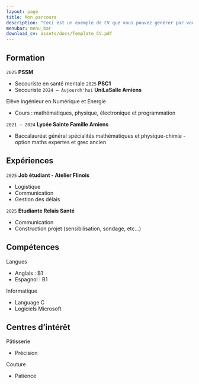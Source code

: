 ```yaml
---
layout: page
title: Mon parcours
description: "Ceci est un exemple de CV que vous pouvez générer par vous-même"
menubar: menu_bar
download_cv: assets/docs/Template_CV.pdf
---
```


## Formation 
`2025`
**PSSM**
* Secouriste en santé mentale
`2025`
**PSC1**
* Secouriste
`2024 – Aujourdh'hui`
**UniLaSalle Amiens**

Elève ingénieur en Numérique et Energie
* Cours : mathématiques, physique, électronique et programmation

`2021 – 2024`
**Lycée Sainte Famille Amiens** 
* Baccalauréat général spécialités mathématiques et physique-chimie - option maths expertes et grec ancien


## Expériences

`2025` **Job étudiant - Atelier Flinois**

* Logistique
* Communication
* Gestion des délais


`2025` **Etudiante Relais Santé**

* Communication
* Construction projet (sensibilisation, sondage, etc...)


## Compétences

Langues
* Anglais : B1
* Espagnol : B1

Informatique
* Language C
* Logiciels Microsoft

## Centres d’intérêt

Pâtisserie
* Précision

Couture
* Patience
